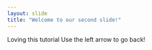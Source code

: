 ```yaml
---
layout: slide
title: "Welcome to our second slide!"
---
```

Loving this tutorial
Use the left arrow to go back!
